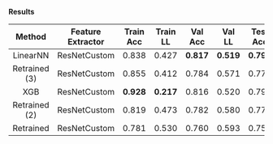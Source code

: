 **Results**
  
| Method             |   Feature Extractor   | Train Acc | Train LL  |  Val Acc  |   Val LL  |  Test Acc |  Test LL  |   Cmp LL   |
| :----------------: | :-------------------: | :-------: | :-------: | :-------: | :-------: | :-------: | :-------: | :--------: |
| LinearNN           | ResNetCustom          |   0.838   |   0.427   | **0.817** | **0.519** | **0.794** | **0.552** |     -      |
| Retrained (3)      | ResNetCustom          |   0.855   |   0.412   |   0.784   |   0.571   |   0.775   |   0.566   |     -      |
| XGB                | ResNetCustom          | **0.928** | **0.217** |   0.816   |   0.520   |   0.793   |   0.573   |     -      |
| Retrained (2)      | ResNetCustom          |   0.819   |   0.473   |   0.782   |   0.580   |   0.779   |   0.604   |     -      |
| Retrained          | ResNetCustom          |   0.781   |   0.530   |   0.760   |   0.593   |   0.752   |   0.622   |     -      |
